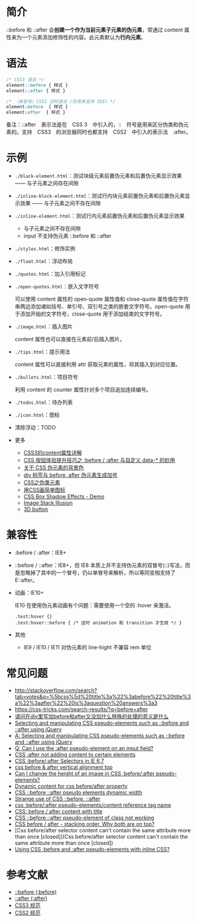# 简介

::before 和 ::after 会**创建一个作为当前元素子元素的伪元素**，常通过 content 属性来为一个元素添加修饰性的内容。此元素默认为**行内元素**。

# 语法

```css
/* CSS3 语法 */
element::before { 样式 }  
element::after { 样式 }  

/* （单冒号）CSS2 过时语法 (仅用来支持 IE8) */
element:before  { 样式 }
element:after  { 样式 }
```

备注：::after　表示法是在　CSS 3　中引入的，::　符号是用来区分伪类和伪元素的。支持　CSS3　的浏览器同时也都支持　CSS2　中引入的表示法　:after。

# 示例

- `./black-element.html`：测试块级元素前置伪元素和后置伪元素显示效果 —— 与子元素之间存在间隙
- `./inline-block-element.html`：测试行内块元素前置伪元素和后置伪元素显示效果 —— 与子元素之间不存在间隙
- `./inline-element.html`：测试行内元素前置伪元素和后置伪元素显示效果

    - 与子元素之间不存在间隙
    - input 不支持伪元素 ::before 和 ::after

- `./styles.html`：修饰实例
- `./float.html`：浮动布局
- `./quotes.html`：加入引用标记
- `./open-quotes.html`：嵌入文字符号

    可以使用 content 属性的 open-quote 属性值和 close-quote 属性值在字符串两边添加诸如括号、单引号、双引号之类的嵌套文字符号。open-quote 用于添加开始的文字符号，close-quote 用于添加结束的文字符号。

- `./image.html`：插入图片

    content 属性也可以直接在元素前/后插入图片。

- `./tips.html`：提示用法

    content 属性可以直接利用 attr 获取元素的属性，将其插入到对应位置。

- `./bullets.html`：项目符号

    利用 content 的 counter 属性针对多个项目追加连续编号。

- `./todos.html`：待办列表
- `./icon.html`：图标
- 清除浮动：TODO
- 更多

    - [CSS3的content属性详解](https://segmentfault.com/a/1190000002750033)
    - [CSS 按钮体验提升技巧之 :before / :after 与自定义 data-* 的妙用](https://segmentfault.com/a/1190000006161077)
    - [关于 CSS 伪元素的背景色](https://segmentfault.com/q/1010000007640071)
    - [div 标签与 before, after 伪元素生成加号](https://segmentfault.com/a/1190000002615854)
    - [CSS之伪类元素](https://segmentfault.com/a/1190000006887979)
    - [用CSS画简单图标](https://segmentfault.com/a/1190000007725106)
    - [CSS Box Shadow Effects - Demo](http://www.webhek.com/great-usage-of-before-and-after)
    - [Image Stack Illusion](http://www.webhek.com/great-usage-of-before-and-after)
    - [3D button](http://www.webhek.com/great-usage-of-before-and-after)

# 兼容性

- :before / :after：IE8+
- ::before / ::after：IE8+，但 IE8 本质上并不支持伪元素的双冒号(::)写法，而是忽略掉了其中的一个冒号，仍以单冒号来解析，所以等同变相支持了E::after。
- 动画：IE10+

    IE10 在使用伪元素动画有个问题：需要使用一个空的 :hover 来激活。

    ```
    .test:hover {}
    .test:hover::before { /* 这时 animation 和 transition 才生效 */ }
    ```
- 其他

    - IE9 / IE10 / IE11 对伪元素的 line-hight 不兼容 rem 单位

# 常见问题
- http://stackoverflow.com/search?tab=votes&q=%5bcss%5d%20title%3a%22%3abefore%22%20title%3a%22%3aafter%22%20is%3aquestion%20answers%3a3
- https://css-tricks.com/search-results/?q=before+after
- [请问在div里写加before和after又没加什么特殊的处理的意义是什么](https://segmentfault.com/q/1010000000530778)
- [Selecting and manipulating CSS pseudo-elements such as ::before and ::after using jQuery](http://stackoverflow.com/questions/5041494/selecting-and-manipulating-css-pseudo-elements-such-as-before-and-after-usin)
- [A: Selecting and manipulating CSS pseudo-elements such as ::before and ::after using jQuery](http://stackoverflow.com/questions/5041494/selecting-and-manipulating-css-pseudo-elements-such-as-before-and-after-usin/21709814?s=13|0.0000#21709814)
- [Q: Can I use the :after pseudo-element on an input field?](http://stackoverflow.com/questions/2587669/can-i-use-the-after-pseudo-element-on-an-input-field?s=11|0.0000)
- [CSS :after not adding content to certain elements](http://stackoverflow.com/questions/6949148/css-after-not-adding-content-to-certain-elements)
- [CSS :before/:after Selectors in IE 6,7](http://stackoverflow.com/questions/4844687/css-before-after-selectors-in-ie-6-7)
- [css before & after vertical alignment top](http://stackoverflow.com/questions/17221969/css-before-after-vertical-alignment-top)
- [Can I change the height of an image in CSS :before/:after pseudo-elements?](http://stackoverflow.com/questions/8977957/can-i-change-the-height-of-an-image-in-css-before-after-pseudo-elements)
- [Dynamic content for css before/after property](http://stackoverflow.com/questions/21753401/dynamic-content-for-css-before-after-property)
- [CSS ::before ::after pseudo elements dynamic width](http://stackoverflow.com/questions/28872234/css-before-after-pseudo-elements-dynamic-width)
- [Strange use of CSS ::before, ::after](http://stackoverflow.com/questions/27362351/strange-use-of-css-before-after)
- [css :before/:after pseudo-elements/content reference tag name](http://stackoverflow.com/questions/23178339/css-before-after-pseudo-elements-content-reference-tag-name)
- [CSS: before / after content with title](http://stackoverflow.com/questions/22352618/css-before-after-content-with-title)
- [CSS ::before ::after pseudo-element of class not working](http://stackoverflow.com/questions/24295822/css-before-after-pseudo-element-of-class-not-working)
- [CSS before / after - stacking order. Why both are on top?](http://stackoverflow.com/questions/41048367/css-before-after-stacking-order-why-both-are-on-top)
- [Css before/after selector content can't contain the same attribute more than once [closed]](Css before/after selector content can't contain the same attribute more than once [closed])
- [Using CSS :before and :after pseudo-elements with inline CSS?](http://stackoverflow.com/questions/14141374/using-css-before-and-after-pseudo-elements-with-inline-css)

# 参考文献

- [::before (:before)](https://developer.mozilla.org/zh-CN/docs/Web/CSS/%3A%3Abefore)
- [::after (:after)](https://developer.mozilla.org/zh-CN/docs/Web/CSS/::after)
- [CSS3 规范](https://drafts.csswg.org/selectors-3/#gen-content)
- [CSS2 规范](https://www.w3.org/TR/CSS2/generate.html#before-after-content)
